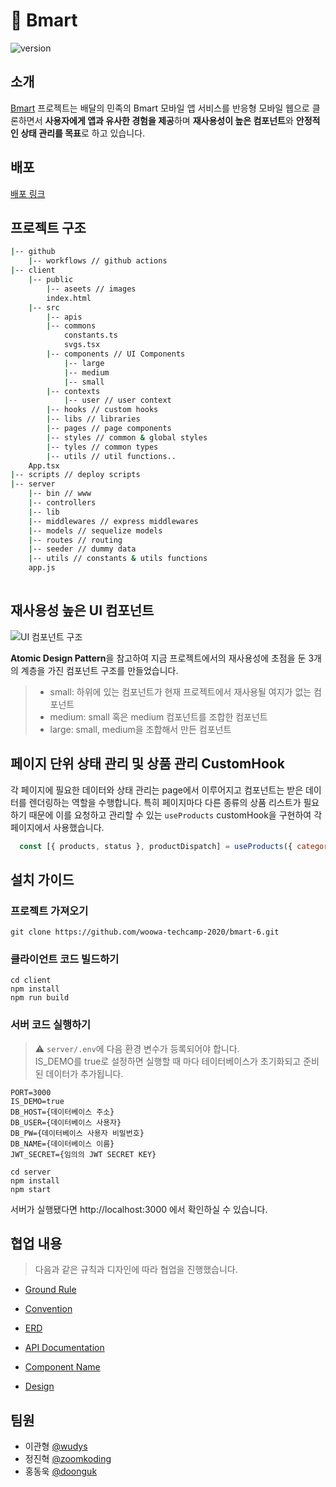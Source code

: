 # 🛒 Bmart

![version](https://img.shields.io/github/v/release/woowa-techcamp-2020/bmart-6?include_prereleases&sort=semver&label=version)

## 소개
[Bmart](http://3.35.66.51) 프로젝트는 배달의 민족의 Bmart 모바일 앱 서비스를 반응형 모바일 웹으로 클론하면서 **사용자에게 앱과 유사한 경험을 제공**하며 **재사용성이 높은 컴포넌트**와 **안정적인 상태 관리를 목표**로 하고 있습니다.

## 배포
[배포 링크](http://3.35.66.51)

## 프로젝트 구조
```bash
|-- github
    |-- workflows // github actions
|-- client
    |-- public
        |-- aseets // images
        index.html
    |-- src
        |-- apis
        |-- commons
            constants.ts
            svgs.tsx
        |-- components // UI Components
            |-- large
            |-- medium
            |-- small
        |-- contexts
            |-- user // user context
        |-- hooks // custom hooks
        |-- libs // libraries
        |-- pages // page components
        |-- styles // common & global styles
        |-- tyles // common types
        |-- utils // util functions..
	App.tsx
|-- scripts // deploy scripts
|-- server
    |-- bin // www
    |-- controllers
    |-- lib
    |-- middlewares // express middlewares
    |-- models // sequelize models
    |-- routes // routing
    |-- seeder // dummy data
    |-- utils // constants & utils functions
    app.js
 
```

## 재사용성 높은 UI 컴포넌트
![UI 컴포넌트 구조](https://user-images.githubusercontent.com/36878344/91496983-15976c00-e8f8-11ea-8551-e5a1bcc2d067.png)

**Atomic Design Pattern**을 참고하여 지금 프로젝트에서의 재사용성에 초점을 둔 3개의 계층을 가진 컴포넌트 구조를 만들었습니다. 

>* small: 하위에 있는 컴포넌트가 현재 프로젝트에서 재사용될 여지가 없는 컴포넌트
>* medium: small 혹은 medium 컴포넌트를 조합한 컴포넌트
>* large: small, medium을 조합해서 만든 컴포넌트


## 페이지 단위 상태 관리 및 상품 관리 CustomHook

각 페이지에 필요한 데이터와 상태 관리는 page에서 이루어지고 컴포넌트는 받은 데이터를 렌더링하는 역할을 수행합니다.
특히 페이지마다 다른 종류의 상품 리스트가 필요하기 때문에 이를 요청하고 관리할 수 있는 `useProducts` customHook을 구현하여 각 페이지에서 사용했습니다.

```js
  const [{ products, status }, productDispatch] = useProducts({ categoryId: params.categoryId });
```

## 설치 가이드

### 프로젝트 가져오기
```
git clone https://github.com/woowa-techcamp-2020/bmart-6.git
```
### 클라이언트 코드 빌드하기
```
cd client
npm install
npm run build
```
### 서버 코드 실행하기

> ⚠️ `server/.env`에 다음 환경 변수가 등록되어야 합니다.  
> IS_DEMO를 true로 설정하면 실행할 때 마다 테이터베이스가 초기화되고 준비된 데이터가 추가됩니다.

```
PORT=3000
IS_DEMO=true
DB_HOST={데이터베이스 주소}
DB_USER={데이터베이스 사용자}
DB_PW={데이터베이스 사용자 비밀번호}
DB_NAME={데이터베이스 이름}
JWT_SECRET={임의의 JWT SECRET KEY}
```

```
cd server
npm install
npm start
```

서버가 실행됐다면 http://localhost:3000 에서 확인하실 수 있습니다.

## 협업 내용

> 다음과 같은 규칙과 디자인에 따라 협업을 진행했습니다.

- [Ground Rule](https://github.com/woowa-techcamp-2020/bmart-6/wiki/Ground-Rule)
- [Convention](https://github.com/woowa-techcamp-2020/bmart-6/wiki/Convetion)

- [ERD](https://github.com/woowa-techcamp-2020/bmart-6/wiki/ERD)
- [API Documentation](https://github.com/woowa-techcamp-2020/bmart-6/wiki/API-Documentation)
- [Component Name](https://github.com/woowa-techcamp-2020/bmart-6/wiki/Component-Name)
- [Design](https://www.figma.com/file/8PheL4eBFXz8IEEgtjZsR2/%EC%9A%B0%EC%95%84%ED%95%9C%ED%85%8C%ED%81%AC%EC%BA%A0%ED%94%843%EA%B8%B0-%ED%94%84%EB%A1%9C%EC%A0%9D%ED%8A%B8?node-id=171%3A78)


## 팀원

- 이관형 [@wudys](https://github.com/wudys)
- 정진혁 [@zoomkoding](https://github.com/zoomKoding)
- 홍동욱 [@doonguk](https://github.com/doonguk)
